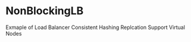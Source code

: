 # NonBlockingLB

Exmaple of Load Balancer 
    Consistent Hashing
    Replcation Support
    Virtual Nodes

